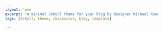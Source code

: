 ```yaml
---
layout: home
excerpt: "A minimal Jekyll theme for your blog by designer Michael Rose."
tags: [Jekyll, theme, responsive, blog, template]

---
```

